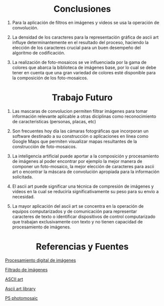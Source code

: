 <h1 align="center">Conclusiones</h1>

1. Para la aplicación de filtros en imágenes y videos se usa la operación de convolución.

2. La densidad de los caracteres para la representación gráfica de ascii art influye determinantemente en el resultado del proceso, haciendo la elección de los caracteres crucial para un buen desempeño del algoritmo de codificación.

3. La realización de foto-mosaicos se ve influenciada por la gama de colores que abarca la biblioteca de imágenes base, por lo cual se debe tener en cuenta que una gran variedad de colores esté disponible para la composición de los foto-mosaicos.

<h1 align="center">Trabajo Futuro</h1>

1. Las mascaras de convolucion permiten filtrar imágenes para tomar información relevante aplicable a otras diciplinas como reconocimiento de caracteristicas (personas, placas, etc)

2. Son frecuentes hoy día las cámaras fotográficas que incorporan un software destinado a su construcción o aplicaciones en línea como Google Maps que permiten visualizar mapas resultantes de la construcción de foto-mosaicos. 

3. La inteligencia artificial puede aportar a la composición y procesamiento de imágenes al poder encontrar por ejemplo la mejor manera de componer un foto-mosaico, la mejor elección de caracteres para ascii art o encontrar la máscara de convolución apropiada para la información solicitada.

4. El ascii art puede significar una técnica de compresión de imágenes y videos en la cual se reduciría significativamente su peso para su envío a necesidad.

5. La mayor aplicación del ascii art se concentra en la operación de equipos computarizados y de comunicación para representar caracteres de texto o identificar dispositivos de control computarizado que trabajan exclusivamente con texto y no tienen capacidad de procesamiento de imágenes.

<h1 align="center">Referencias y Fuentes</h1>

[Procesamiento digital de imágenes](https://es.wikipedia.org/wiki/Procesamiento_digital_de_imágenes)

[Filtrado de imágenes](http://www.ub.edu/pa1/node/filtrado)

[ASCII art](https://en.wikipedia.org/wiki/ASCII_art)

[Ascii art library](https://www.tetoki.eu/asciiart/)

[P5 photomosaic](https://editor.p5js.org/jnsjknn/sketches/HJU0bQ_fN)